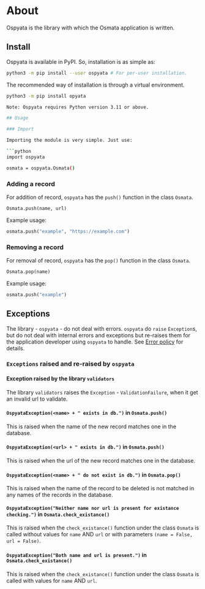 # About

Ospyata is the library with which the Osmata application is written.

## Install

Ospyata is available in PyPI. So, installation is as simple as:

```bash
python3 -m pip install --user ospyata # For per-user installation.
```

The recommended way of installation is through a virtual environment. 

```bash
python3 -m pip install opyata

Note: Ospyata requires Python version 3.11 or above.

## Usage

### Import

Importing the module is very simple. Just use:

```python
import ospyata

osmata = ospyata.Osmata()
```

### Adding a record

For addition of record, `ospyata` has the `push()` function in the class `Osmata`.

```py
Osmata.push(name, url)
```

Example usage:

```python
osmata.push("example", "https://example.com")
```

### Removing a record

For removal of record, `ospyata` has the `pop()` function in the class `Osmata`.

```py
Osmata.pop(name)
```

Example usage:

```python
osmata.push("example")
```

## Exceptions

The library - `ospyata` - do not deal with errors. `ospyata` do `raise` `Exception`s, but do not deal with internal errors and exceptions but re-raises them for the application developer using `ospyata` to handle. See [Error policy](Error_policy.md) for details.

### `Exceptions` raised and re-raised by `ospyata`


#### Exception raised by the library `validators`

The library `validators` raises the `Exception` - `ValidationFailure`, when it get an invalid url to validate.

#### `OspyataException(<name> + " exists in db.")` in `Osmata.push()`

This is raised when the name of the new record matches one in the database.

#### `OspyataException(<url> + " exists in db.")` in `Osmata.push()`

This is raised when the url of the new record matches one in the database.

#### `OspyataException(<name> + " do not exist in db.")` in `Osmata.pop()`

This is raised when the name of the record to be deleted is not matched in any names of the records in the database.

#### `OspyataException("Neither name nor url is present for existance checking.")` in `Osmata.check_existance()`

This is raised when the `check_existance()` function under the class `Osmata` is called without values for `name` AND `url` or with parameters `(name = False, url = False)`.

#### `OspyataException("Both name and url is present.")` in `Osmata.check_existance()`

This is raised when the `check_existance()` function under the class `Osmata` is called with values for `name` AND `url`.